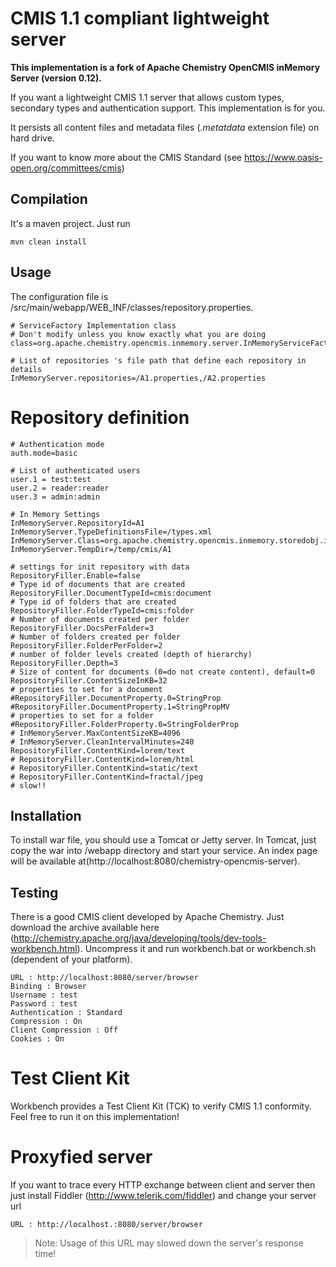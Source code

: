 # CMIS 1.1 compliant lightweight server #


**This implementation is a fork of Apache Chemistry OpenCMIS inMemory Server (version 0.12).**

If you want a lightweight CMIS 1.1 server that allows custom types, secondary types and authentication support. This implementation is for you.

It persists all content files and metadata files (*.metatdata* extension file) on hard drive. 

If you want to know more about the CMIS Standard (see https://www.oasis-open.org/committees/cmis)

## Compilation ##
It's a maven project. Just run
    
    mvn clean install

## Usage ##
The configuration file is /src/main/webapp/WEB_INF/classes/repository.properties.

	# ServiceFactory Implementation class
	# Don't modify unless you know exactly what you are doing	
	class=org.apache.chemistry.opencmis.inmemory.server.InMemoryServiceFactoryImpl

	# List of repositories 's file path that define each repository in details  
	InMemoryServer.repositories=/A1.properties,/A2.properties

Repository definition
==============

	# Authentication mode
	auth.mode=basic

	# List of authenticated users
	user.1 = test:test
	user.2 = reader:reader
	user.3 = admin:admin
	
	# In Memory Settings
	InMemoryServer.RepositoryId=A1
	InMemoryServer.TypeDefinitionsFile=/types.xml
	InMemoryServer.Class=org.apache.chemistry.opencmis.inmemory.storedobj.impl.StoreManagerImpl
	InMemoryServer.TempDir=/temp/cmis/A1

	# settings for init repository with data
	RepositoryFiller.Enable=false
	# Type id of documents that are created
	RepositoryFiller.DocumentTypeId=cmis:document
	# Type id of folders that are created
	RepositoryFiller.FolderTypeId=cmis:folder
	# Number of documents created per folder
	RepositoryFiller.DocsPerFolder=3
	# Number of folders created per folder
	RepositoryFiller.FolderPerFolder=2
	# number of folder levels created (depth of hierarchy)
	RepositoryFiller.Depth=3
	# Size of content for documents (0=do not create content), default=0
	RepositoryFiller.ContentSizeInKB=32
	# properties to set for a document
	#RepositoryFiller.DocumentProperty.0=StringProp
	#RepositoryFiller.DocumentProperty.1=StringPropMV
	# properties to set for a folder
	#RepositoryFiller.FolderProperty.0=StringFolderProp
	# InMemoryServer.MaxContentSizeKB=4096
	# InMemoryServer.CleanIntervalMinutes=240
	RepositoryFiller.ContentKind=lorem/text
	# RepositoryFiller.ContentKind=lorem/html
	# RepositoryFiller.ContentKind=static/text
	# RepositoryFiller.ContentKind=fractal/jpeg
	# slow!! 
 
 

## Installation ##
To install war file, you should use a Tomcat or Jetty server. 
In Tomcat, just copy the war into /webapp directory and start your service. 
An index page will be available at(http://localhost:8080/chemistry-opencmis-server).

## Testing ##
There is a good CMIS client developed by Apache Chemistry. 
Just download the archive available here (http://chemistry.apache.org/java/developing/tools/dev-tools-workbench.html). 
Uncompress it and run workbench.bat or workbench.sh (dependent of your platform).
    
    URL : http://localhost:8080/server/browser
    Binding : Browser
    Username : test
    Password : test
    Authentication : Standard
    Compression : On
    Client Compression : Off
    Cookies : On

Test Client Kit
==========
Workbench provides a Test Client Kit (TCK) to verify CMIS 1.1 conformity. Feel free to run it on this implementation!

Proxyfied server
=========
If you want to trace every HTTP exchange between client and server then just install Fiddler (http://www.telerik.com/fiddler) and change your server url
	
	URL : http://localhost.:8080/server/browser


> Note: Usage of this URL may slowed down the server's response time! 

